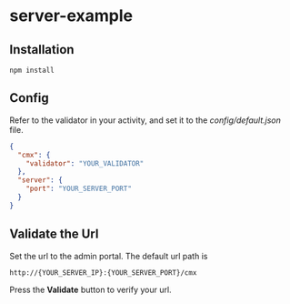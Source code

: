 # server-example

## Installation ##

```
npm install
```

## Config ##

Refer to the validator in your activity, and set it to the *config/default.json* file.

```json
{
  "cmx": {
    "validator": "YOUR_VALIDATOR"
  },
  "server": {
    "port": "YOUR_SERVER_PORT"
  }
}
```

## Validate the Url ##

Set the url to the admin portal. The default url path is

```http://{YOUR_SERVER_IP}:{YOUR_SERVER_PORT}/cmx```

Press the **Validate** button to verify your url.

